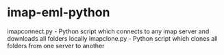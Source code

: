 # imap-eml-python
imapconnect.py - Python script which connects to any imap server and downloads all folders locally
imapclone.py - Python script which clones all folders from one server to another
